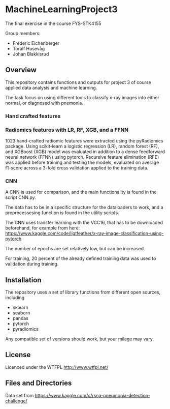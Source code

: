 # MachineLearningProject3
The final exercise in the course FYS-STK4155

Group members:

* Frederic Eichenberger
* Toralf Husevåg
* Johan Blakkisrud

## Overview
This repository contains functions and outputs for project 3 of course applied data analysis and machine learning.

The task focus on using different tools to classify x-ray images into either normal, or diagnosed with pnemonia.

### Hand crafted features
### Radiomics features with LR, RF, XGB, and a FFNN
1023 hand-crafted radiomic features were extracted using the pyRadiomics package. Using scikit-learn a logistic regression (LR), random forest (RF), and XGBoost (XGB) model was evaluated in addition to a dense feedforward neural network (FFNN) using pytorch. Recursive feature elimination (RFE) was applied before training and testing the models, evaluated on average f1-score across a 3-fold cross validation applied to the training data.

### CNN

A CNN is used for comparison, and the main functionality is found in the script CNN.py.

The data has to be in a specific structure for the dataloaders to work, and a preprocessesing function is found in the utility scripts.

The CNN uses transfer learning with the VCC16, that has to be downloaded beforehand, for example from here: https://www.kaggle.com/code/ligtfeather/x-ray-image-classification-using-pytorch

The number of epochs are set relatively low, but can be increased.

For training, 20 percent of the already defined training data was used to validation during training.

## Installation

The repository uses a set of library functions from different open sources, including

* sklearn
* seaborn
* pandas
* pytorch
* pyradiomics

Any compatible set of versions should work, but your milage may vary.

## License
Licenced under the WTFPL http://www.wtfpl.net/


## Files and Directories

Data set from https://www.kaggle.com/c/rsna-pneumonia-detection-challenge/
